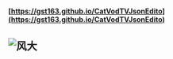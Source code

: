 #### [https://gst163.github.io/CatVodTVJsonEdito](https://gst163.github.io/CatVodTVJsonEdito)

## ![风大](http://img.soogif.com/W26NzuxbTHn0xExcSDUbllD2WuTfVXua.gif)
